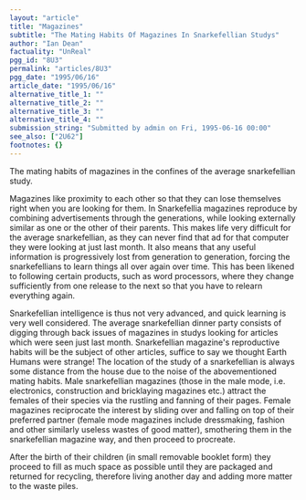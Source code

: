 ```yaml
---
layout: "article"
title: "Magazines"
subtitle: "The Mating Habits Of Magazines In Snarkefellian Studys"
author: "Ian Dean"
factuality: "UnReal"
pgg_id: "8U3"
permalink: "articles/8U3"
pgg_date: "1995/06/16"
article_date: "1995/06/16"
alternative_title_1: ""
alternative_title_2: ""
alternative_title_3: ""
alternative_title_4: ""
submission_string: "Submitted by admin on Fri, 1995-06-16 00:00"
see_also: ["2U62"]
footnotes: {}
---
```

<div>
<p>The mating habits of magazines in the confines of the average snarkefellian study.</p>
<p>Magazines like proximity to each other so that they can lose themselves right when you are looking for them. In Snarkefellia magazines reproduce by combining advertisements through the generations, while looking externally similar as one or the other of their parents. This makes life very difficult for the average snarkefellian, as they can never find that ad for that computer they were looking at just last month. It also means that any useful information is progressively lost from generation to generation, forcing the snarkefellians to learn things all over again over time. This has been likened to following certain products, such as word processors, where they change sufficiently from one release to the next so that you have to relearn everything again.</p>
<p>Snarkefellian intelligence is thus not very advanced, and quick learning is very well considered. The average snarkefellian dinner party consists of digging through back issues of magazines in studys looking for articles which were seen just last month. Snarkefellian magazine's reproductive habits will be the subject of other articles, suffice to say we thought Earth Humans were strange! The location of the study of a snarkefellian is always some distance from the house due to the noise of the abovementioned mating habits. Male snarkefellian magazines (those in the male mode, i.e. electronics, construction and bricklaying magazines etc.) attract the females of their species via the rustling and fanning of their pages. Female magazines reciprocate the interest by sliding over and falling on top of their preferred partner (female mode magazines include dressmaking, fashion and other similarly useless wastes of good matter), smothering them in the snarkefellian magazine way, and then proceed to procreate.</p>
<p>After the birth of their children (in small removable booklet form) they proceed to fill as much space as possible until they are packaged and returned for recycling, therefore living another day and adding more matter to the waste piles.</p>
</div>
